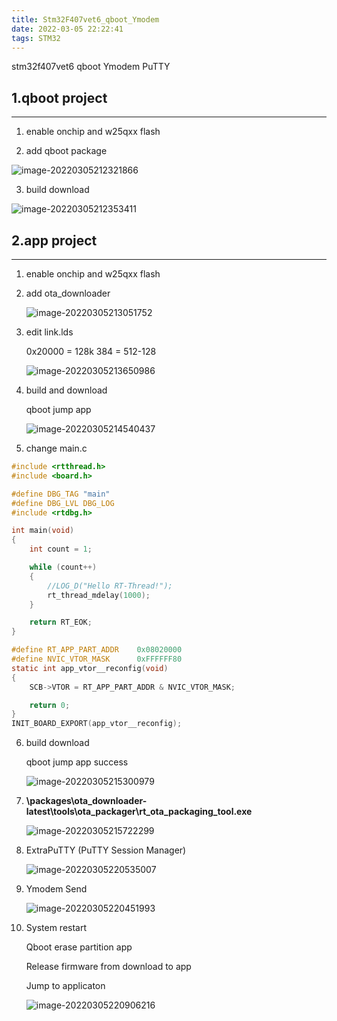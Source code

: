 ```yaml
---
title: Stm32F407vet6_qboot_Ymodem
date: 2022-03-05 22:22:41
tags: STM32
---
```


stm32f407vet6 qboot Ymodem PuTTY

## 1.qboot project

---

1. enable onchip and w25qxx flash

2. add qboot package

![image-20220305212321866](image-20220305212321866.png)

3. build download

![image-20220305212353411](image-20220305212353411.png)



## 2.app project

---

1. enable onchip and w25qxx flash

2. add ota_downloader

   ![image-20220305213051752](image-20220305213051752.png)

3. edit link.lds

   0x20000 = 128k          384 = 512-128

   ![image-20220305213650986](image-20220305213650986.png)

3. build and download

   qboot jump app

   ![image-20220305214540437](image-20220305214540437.png)

4. change main.c

```c
#include <rtthread.h>
#include <board.h>

#define DBG_TAG "main"
#define DBG_LVL DBG_LOG
#include <rtdbg.h>

int main(void)
{
    int count = 1;

    while (count++)
    {
        //LOG_D("Hello RT-Thread!");
        rt_thread_mdelay(1000);
    }

    return RT_EOK;
}

#define RT_APP_PART_ADDR    0x08020000
#define NVIC_VTOR_MASK      0xFFFFFF80
static int app_vtor__reconfig(void)
{
    SCB->VTOR = RT_APP_PART_ADDR & NVIC_VTOR_MASK;

    return 0;
}
INIT_BOARD_EXPORT(app_vtor__reconfig);

```

6. build download

   qboot jump app success

   ![image-20220305215300979](image-20220305215300979.png)

7. **\packages\ota_downloader-latest\tools\ota_packager\rt_ota_packaging_tool.exe**

   ![image-20220305215722299](image-20220305215722299.png)

8. ExtraPuTTY (PuTTY Session Manager)

   ![image-20220305220535007](image-20220305220535007.png)

9. Ymodem Send

   ![image-20220305220451993](image-20220305220451993.png)

10. System restart

    Qboot erase partition app

    Release firmware from download to app

    Jump to applicaton 

    ![image-20220305220906216](image-20220305220906216.png)
